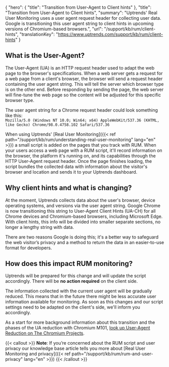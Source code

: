 {
  "hero": {
    "title": "Transition from User-Agent to Client hints"
  },
  "title": "Transition from User-Agent to Client hints",
  "summary": "Uptrends' Real User Monitoring uses a user agent request header for collecting user data. Google is transitioning this user agent string to client hints in upcoming versions of Chromium-based browsers.",
  "url": "/support/kb/rum/client-hints",
  "translationKey": "https://www.uptrends.com/support/kb/rum/client-hints"
}
## What is the User-Agent?
The User-Agent (UA) is an HTTP request header used to adapt the web page to the browser's specifications. When a web server gets a request for a web page from a client's browser, the browser will send a request header containing the user agent string. This will tell the server which browser type is on the other end. Before responding by sending the page, the web server will fine-tune the web page so the content will be adjusted for this specific browser type. 

The user agent string for a Chrome request header could look something like this:  
`Mozilla/5.0 (Windows NT 10.0; Win64; x64) AppleWebKit/537.36 (KHTML, like Gecko) Chrome/98.0.4758.102 Safari/537.36`

When using Uptrends' [Real User Monitoring]({{< ref path="/support/kb/rum/understanding-real-user-monitoring" lang="en" >}}) a small script is added on the pages that you track with RUM. When your users access a web page with a RUM script, it'll record information on the browser, the platform it's running on, and its capabilities through the HTTP User-Agent request header. Once the page finishes loading, the script bundles the collected data with information about the visitor's browser and location and sends it to your Uptrends dashboard. 
## Why client hints and what is changing?
At the moment, Uptrends collects data about the user's browser, device operating systems, and versions via the user agent string. Google Chrome is now transitioning this string to User-Agent Client Hints (UA-CH) for all Chrome devices and Chromium-based browsers, including Microsoft Edge. With client hints, this info will be divided into smaller separate sections, no longer a lengthy string with data. 

There are two reasons Google is doing this; it's a better way to safeguard the web visitor’s privacy and a method to return the data in an easier-to-use format for developers.
## How does this impact RUM monitoring?
Uptrends will be prepared for this change and will update the script accordingly. There will be **no action required** on the client side.

The information collected with the current user agent will be gradually reduced. This means that in the future there might be less accurate user information available for monitoring. As soon as this changes and our script settings need to be adapted on the client's side, we'll inform you accordingly.

As a start for more background information about this transition and the phases of the UA reduction with Chromium M101, [look up User-Agent Reduction on The Chromium Projects](https://www.chromium.org/updates/ua-reduction/).

{{< callout >}} **Note**: If you’re concerned about the RUM script and user privacy our knowledge base article tells you more about [Real User Monitoring and privacy]({{< ref path="/support/kb/rum/rum-and-user-privacy" lang="en" >}}) {{< /callout >}}